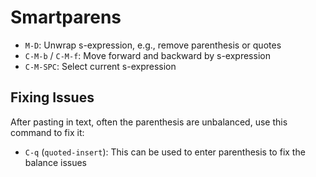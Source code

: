 # Smartparens

- `M-D`: Unwrap s-expression, e.g., remove parenthesis or quotes
- `C-M-b` / `C-M-f`: Move forward and backward by s-expression
- `C-M-SPC`: Select current s-expression

## Fixing Issues

After pasting in text, often the parenthesis are unbalanced, use this command to fix it:

- `C-q` (`quoted-insert`): This can be used to enter parenthesis to fix the balance issues
